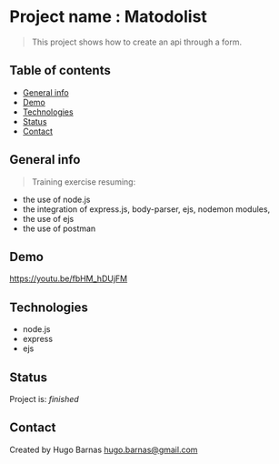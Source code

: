 # Project name : Matodolist
> This project shows how to create an api through a form.

## Table of contents
* [General info](#general-info)
* [Demo](#Demo)
* [Technologies](#technologies)
* [Status](#status)
* [Contact](#contact)

## General info
> Training exercise resuming:
* the use of node.js
* the integration of express.js, body-parser, ejs, nodemon modules,
* the use of ejs
* the use of postman

## Demo
https://youtu.be/fbHM_hDUjFM

## Technologies
* node.js 
* express
* ejs

## Status
Project is: _finished_

## Contact
Created by Hugo Barnas
hugo.barnas@gmail.com




